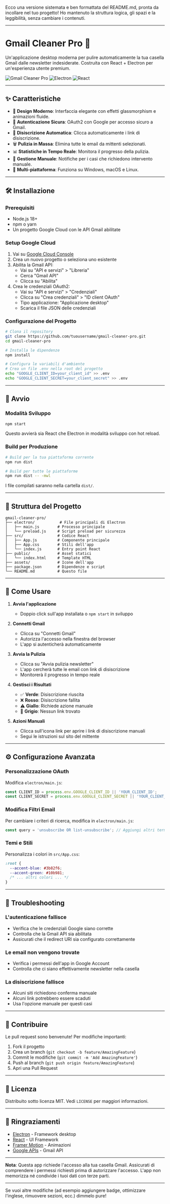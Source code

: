 Ecco una versione sistemata e ben formattata del README.md, pronta da incollare nel tuo progetto! Ho mantenuto la struttura logica, gli spazi e la leggibilità, senza cambiare i contenuti.

---

# Gmail Cleaner Pro 🚀

Un'applicazione desktop moderna per pulire automaticamente la tua casella Gmail dalle newsletter indesiderate. Costruita con React + Electron per un'esperienza utente premium.

![Gmail Cleaner Pro](https://img.shields.io/badge/version-2.0.0-blue.svg)
![Electron](https://img.shields.io/badge/electron-28.0.0-47848F.svg)
![React](https://img.shields.io/badge/react-18.2.0-61DAFB.svg)

---

## ✨ Caratteristiche

- 🎨 **Design Moderno**: Interfaccia elegante con effetti glassmorphism e animazioni fluide.
- 🔐 **Autenticazione Sicura**: OAuth2 con Google per accesso sicuro a Gmail.
- 🤖 **Disiscrizione Automatica**: Clicca automaticamente i link di disiscrizione.
- 🗑️ **Pulizia in Massa**: Elimina tutte le email da mittenti selezionati.
- 📊 **Statistiche in Tempo Reale**: Monitora il progresso della pulizia.
- 🔔 **Gestione Manuale**: Notifiche per i casi che richiedono intervento manuale.
- 📱 **Multi-piattaforma**: Funziona su Windows, macOS e Linux.

---

## 🛠️ Installazione

### Prerequisiti

- Node.js 18+
- npm o yarn
- Un progetto Google Cloud con le API Gmail abilitate

### Setup Google Cloud

1. Vai su [Google Cloud Console](https://console.cloud.google.com/)
2. Crea un nuovo progetto o seleziona uno esistente
3. Abilita la Gmail API:
   - Vai su "API e servizi" > "Libreria"
   - Cerca "Gmail API"
   - Clicca su "Abilita"
4. Crea le credenziali OAuth2:
   - Vai su "API e servizi" > "Credenziali"
   - Clicca su "Crea credenziali" > "ID client OAuth"
   - Tipo applicazione: "Applicazione desktop"
   - Scarica il file JSON delle credenziali

### Configurazione del Progetto

```bash
# Clona il repository
git clone https://github.com/tuousername/gmail-cleaner-pro.git
cd gmail-cleaner-pro

# Installa le dipendenze
npm install

# Configura le variabili d'ambiente
# Crea un file .env nella root del progetto
echo "GOOGLE_CLIENT_ID=your_client_id" >> .env
echo "GOOGLE_CLIENT_SECRET=your_client_secret" >> .env
```

---

## 🚀 Avvio

### Modalità Sviluppo

```bash
npm start
```
Questo avvierà sia React che Electron in modalità sviluppo con hot reload.

### Build per Produzione

```bash
# Build per la tua piattaforma corrente
npm run dist

# Build per tutte le piattaforme
npm run dist -- -mwl
```

I file compilati saranno nella cartella `dist/`.

---

## 📁 Struttura del Progetto

```
gmail-cleaner-pro/
├── electron/           # File principali di Electron
│   ├── main.js        # Processo principale
│   └── preload.js     # Script preload per sicurezza
├── src/               # Codice React
│   ├── App.js         # Componente principale
│   ├── App.css        # Stili dell'app
│   └── index.js       # Entry point React
├── public/            # Asset statici
│   └── index.html     # Template HTML
├── assets/            # Icone dell'app
├── package.json       # Dipendenze e script
└── README.md          # Questo file
```

---

## 🎯 Come Usare

1. **Avvia l'applicazione**
   - Doppio click sull'app installata o `npm start` in sviluppo

2. **Connetti Gmail**
   - Clicca su "Connetti Gmail"
   - Autorizza l'accesso nella finestra del browser
   - L'app si autenticherà automaticamente

3. **Avvia la Pulizia**
   - Clicca su "Avvia pulizia newsletter"
   - L'app cercherà tutte le email con link di disiscrizione
   - Monitorerà il progresso in tempo reale

4. **Gestisci i Risultati**
   - ✅ **Verde**: Disiscrizione riuscita
   - ❌ **Rosso**: Disiscrizione fallita
   - ⚠️ **Giallo**: Richiede azione manuale
   - 📧 **Grigio**: Nessun link trovato

5. **Azioni Manuali**
   - Clicca sull'icona link per aprire i link di disiscrizione manuali
   - Segui le istruzioni sul sito del mittente

---

## ⚙️ Configurazione Avanzata

### Personalizzazione OAuth

Modifica `electron/main.js`:

```javascript
const CLIENT_ID = process.env.GOOGLE_CLIENT_ID || 'YOUR_CLIENT_ID';
const CLIENT_SECRET = process.env.GOOGLE_CLIENT_SECRET || 'YOUR_CLIENT_SECRET';
```

### Modifica Filtri Email

Per cambiare i criteri di ricerca, modifica in `electron/main.js`:

```javascript
const query = 'unsubscribe OR list-unsubscribe'; // Aggiungi altri termini
```

### Temi e Stili

Personalizza i colori in `src/App.css`:

```css
:root {
  --accent-blue: #3b82f6;
  --accent-green: #10b981;
  /* ... altri colori ... */
}
```

---

## 🐛 Troubleshooting

### L'autenticazione fallisce

- Verifica che le credenziali Google siano corrette
- Controlla che la Gmail API sia abilitata
- Assicurati che il redirect URI sia configurato correttamente

### Le email non vengono trovate

- Verifica i permessi dell'app in Google Account
- Controlla che ci siano effettivamente newsletter nella casella

### La disiscrizione fallisce

- Alcuni siti richiedono conferma manuale
- Alcuni link potrebbero essere scaduti
- Usa l'opzione manuale per questi casi

---

## 🤝 Contribuire

Le pull request sono benvenute! Per modifiche importanti:

1. Fork il progetto
2. Crea un branch (`git checkout -b feature/AmazingFeature`)
3. Commit le modifiche (`git commit -m 'Add AmazingFeature'`)
4. Push al branch (`git push origin feature/AmazingFeature`)
5. Apri una Pull Request

---

## 📄 Licenza

Distribuito sotto licenza MIT. Vedi `LICENSE` per maggiori informazioni.

---

## 🙏 Ringraziamenti

- [Electron](https://www.electronjs.org/) - Framework desktop
- [React](https://reactjs.org/) - UI Framework
- [Framer Motion](https://www.framer.com/motion/) - Animazioni
- [Google APIs](https://developers.google.com/gmail/api) - Gmail API

---

**Nota**: Questa app richiede l'accesso alla tua casella Gmail. Assicurati di comprendere i permessi richiesti prima di autorizzare l'accesso. L'app non memorizza né condivide i tuoi dati con terze parti.

---

Se vuoi altre modifiche (ad esempio aggiungere badge, ottimizzare l'inglese, rimuovere sezioni, ecc.) dimmelo pure!
